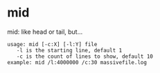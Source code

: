 # mid
mid: like head or tail, but...

    usage: mid [-c:X] [-l:Y] file
       -l is the starting line, default 1
       -c is the count of lines to show, default 10
    example: mid /l:4000000 /c:30 massivefile.log
